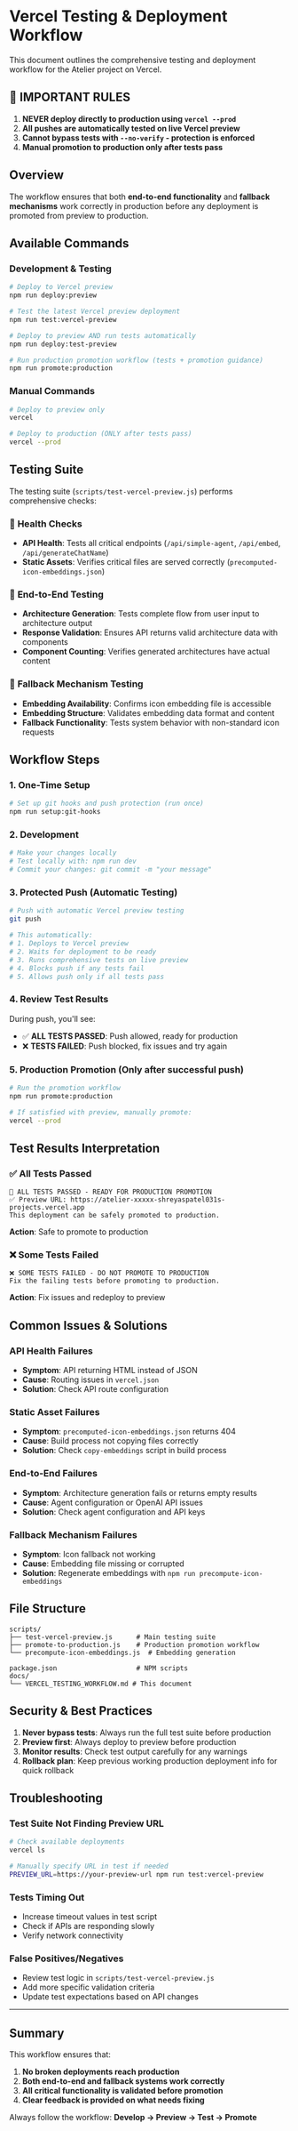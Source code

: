 # Vercel Testing & Deployment Workflow

This document outlines the comprehensive testing and deployment workflow for the Atelier project on Vercel.

## 🚨 **IMPORTANT RULES**
1. **NEVER deploy directly to production using `vercel --prod`**
2. **All pushes are automatically tested on live Vercel preview**
3. **Cannot bypass tests with `--no-verify` - protection is enforced**
4. **Manual promotion to production only after tests pass**

## Overview

The workflow ensures that both **end-to-end functionality** and **fallback mechanisms** work correctly in production before any deployment is promoted from preview to production.

## Available Commands

### Development & Testing
```bash
# Deploy to Vercel preview
npm run deploy:preview

# Test the latest Vercel preview deployment
npm run test:vercel-preview

# Deploy to preview AND run tests automatically
npm run deploy:test-preview

# Run production promotion workflow (tests + promotion guidance)
npm run promote:production
```

### Manual Commands
```bash
# Deploy to preview only
vercel

# Deploy to production (ONLY after tests pass)
vercel --prod
```

## Testing Suite

The testing suite (`scripts/test-vercel-preview.js`) performs comprehensive checks:

### 🏥 **Health Checks**
- **API Health**: Tests all critical endpoints (`/api/simple-agent`, `/api/embed`, `/api/generateChatName`)
- **Static Assets**: Verifies critical files are served correctly (`precomputed-icon-embeddings.json`)

### 🔄 **End-to-End Testing**
- **Architecture Generation**: Tests complete flow from user input to architecture output
- **Response Validation**: Ensures API returns valid architecture data with components
- **Component Counting**: Verifies generated architectures have actual content

### 🔧 **Fallback Mechanism Testing**
- **Embedding Availability**: Confirms icon embedding file is accessible
- **Embedding Structure**: Validates embedding data format and content
- **Fallback Functionality**: Tests system behavior with non-standard icon requests

## Workflow Steps

### 1. One-Time Setup
```bash
# Set up git hooks and push protection (run once)
npm run setup:git-hooks
```

### 2. Development
```bash
# Make your changes locally
# Test locally with: npm run dev
# Commit your changes: git commit -m "your message"
```

### 3. Protected Push (Automatic Testing)
```bash
# Push with automatic Vercel preview testing
git push

# This automatically:
# 1. Deploys to Vercel preview
# 2. Waits for deployment to be ready
# 3. Runs comprehensive tests on live preview
# 4. Blocks push if any tests fail
# 5. Allows push only if all tests pass
```

### 4. Review Test Results
During push, you'll see:
- ✅ **ALL TESTS PASSED**: Push allowed, ready for production
- ❌ **TESTS FAILED**: Push blocked, fix issues and try again

### 5. Production Promotion (Only after successful push)
```bash
# Run the promotion workflow
npm run promote:production

# If satisfied with preview, manually promote:
vercel --prod
```

## Test Results Interpretation

### ✅ **All Tests Passed**
```
🎉 ALL TESTS PASSED - READY FOR PRODUCTION PROMOTION
✅ Preview URL: https://atelier-xxxxx-shreyaspatel031s-projects.vercel.app
This deployment can be safely promoted to production.
```
**Action**: Safe to promote to production

### ❌ **Some Tests Failed**
```
❌ SOME TESTS FAILED - DO NOT PROMOTE TO PRODUCTION
Fix the failing tests before promoting to production.
```
**Action**: Fix issues and redeploy to preview

## Common Issues & Solutions

### API Health Failures
- **Symptom**: API returning HTML instead of JSON
- **Cause**: Routing issues in `vercel.json`
- **Solution**: Check API route configuration

### Static Asset Failures
- **Symptom**: `precomputed-icon-embeddings.json` returns 404
- **Cause**: Build process not copying files correctly
- **Solution**: Check `copy-embeddings` script in build process

### End-to-End Failures
- **Symptom**: Architecture generation fails or returns empty results
- **Cause**: Agent configuration or OpenAI API issues
- **Solution**: Check agent configuration and API keys

### Fallback Mechanism Failures
- **Symptom**: Icon fallback not working
- **Cause**: Embedding file missing or corrupted
- **Solution**: Regenerate embeddings with `npm run precompute-icon-embeddings`

## File Structure

```
scripts/
├── test-vercel-preview.js      # Main testing suite
├── promote-to-production.js    # Production promotion workflow
└── precompute-icon-embeddings.js  # Embedding generation

package.json                    # NPM scripts
docs/
└── VERCEL_TESTING_WORKFLOW.md # This document
```

## Security & Best Practices

1. **Never bypass tests**: Always run the full test suite before production
2. **Preview first**: Always deploy to preview before production
3. **Monitor results**: Check test output carefully for any warnings
4. **Rollback plan**: Keep previous working production deployment info for quick rollback

## Troubleshooting

### Test Suite Not Finding Preview URL
```bash
# Check available deployments
vercel ls

# Manually specify URL in test if needed
PREVIEW_URL=https://your-preview-url npm run test:vercel-preview
```

### Tests Timing Out
- Increase timeout values in test script
- Check if APIs are responding slowly
- Verify network connectivity

### False Positives/Negatives
- Review test logic in `scripts/test-vercel-preview.js`
- Add more specific validation criteria
- Update test expectations based on API changes

---

## Summary

This workflow ensures that:
1. **No broken deployments reach production**
2. **Both end-to-end and fallback systems work correctly**
3. **All critical functionality is validated before promotion**
4. **Clear feedback is provided on what needs fixing**

Always follow the workflow: **Develop → Preview → Test → Promote**
